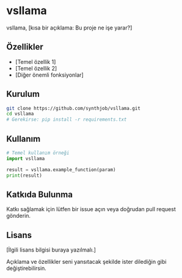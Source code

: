 # vsllama

vsllama, [kısa bir açıklama: Bu proje ne işe yarar?]

## Özellikler

- [Temel özellik 1]
- [Temel özellik 2]
- [Diğer önemli fonksiyonlar]

## Kurulum

```bash
git clone https://github.com/synthjob/vsllama.git
cd vsllama
# Gerekirse: pip install -r requirements.txt
```

## Kullanım

```python
# Temel kullanım örneği
import vsllama

result = vsllama.example_function(param)
print(result)
```

## Katkıda Bulunma

Katkı sağlamak için lütfen bir issue açın veya doğrudan pull request gönderin.

## Lisans

[İlgili lisans bilgisi buraya yazılmalı.]

Açıklama ve özellikler seni yansıtacak şekilde ister dilediğin gibi değiştirebilirsin.
